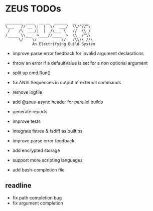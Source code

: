 # ZEUS TODOs

    ________ ____  __ __  ______  __  ___
    \___   // __ \|  |  \/  ___/  \\/^//^\
     /    /\  ___/|  |  /\___ \   //  \\ /
    /_____ \\___  >____//____  >  \\  /^\\
          \/    \/           \/   /\\/\ //\
                An Electrifying Build System

- improve parse error feedback for invalid argument declarations
- throw an error if a defaultValue is set for a non optional argument
- split up cmd.Run()

- fix ANSI Sequences in output of external commands
- remove logfile

- add @zeus-async header for parallel builds

- generate reports
- improve tests
- integrate fstree & fsdiff as builtins
- improve parse error feedback
- add encrypted storage
- support more scripting languages
- add bash-completion file

## readline

- fix path completion bug
- fix argument completion
